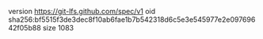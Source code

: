 version https://git-lfs.github.com/spec/v1
oid sha256:bf5515f3de3dec8f10ab6fae1b7b542318d6c5e3e545977e2e09769642f05b88
size 1083
